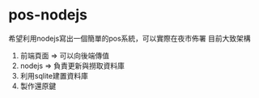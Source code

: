 # pos-nodejs
希望利用nodejs寫出一個簡單的pos系統，可以實際在夜市佈署
目前大致架構
1. 前端頁面 => 可以向後端傳值
2. nodejs => 負責更新與撈取資料庫
3. 利用sqlite建置資料庫
4. 製作還原鍵
